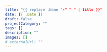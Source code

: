 ```yaml
---
title: "{{ replace .Name "-" " " | title }}"
date: {{ .Date }}
draft: false
projectCategory: ""
tags: []
description: ""
images: []
# externalUrl: ""
---
```

